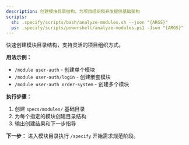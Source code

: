 ```yaml
---
description: 创建模块目录结构，为项目组织和开发提供基础架构
scripts:
  sh: .specify/scripts/bash/analyze-modules.sh --json "{ARGS}"
  ps: .specify/scripts/powershell/analyze-modules.ps1 -Json "{ARGS}"
---
```


快速创建模块目录结构，支持灵活的项目组织方式。

**用法示例：**
- `/module user-auth` - 创建单个模块
- `/module user-auth/login` - 创建嵌套模块
- `/module user-auth order-system` - 创建多个模块

**执行步骤：**
1. 创建 `specs/modules/` 基础目录
2. 为每个指定的模块创建目录结构
3. 输出创建结果和下一步指导

**下一步：**
进入模块目录执行 `/specify` 开始需求规范阶段。